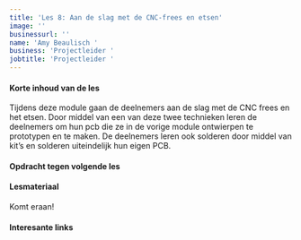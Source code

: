 ```yaml
---
title: 'Les 8: Aan de slag met de CNC-frees en etsen'
image: ''
businessurl: ''
name: 'Amy Beaulisch '
business: 'Projectleider '
jobtitle: 'Projectleider '
---
```

> 
#### Korte inhoud van de les
Tijdens deze module gaan de deelnemers aan de slag met de CNC frees en het etsen. Door middel van een van deze twee technieken leren de deelnemers om hun pcb die ze in de vorige module ontwierpen te prototypen en te maken. De deelnemers leren ook solderen door middel van kit’s en solderen uiteindelijk hun eigen PCB. 

#### Opdracht tegen volgende les


#### Lesmateriaal
Komt eraan!


#### Interesante links 
